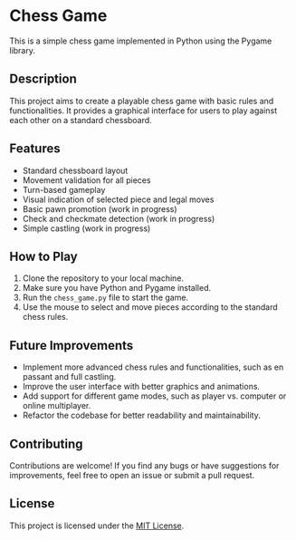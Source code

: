 # Chess Game

This is a simple chess game implemented in Python using the Pygame library.

## Description

This project aims to create a playable chess game with basic rules and functionalities. It provides a graphical interface for users to play against each other on a standard chessboard.

## Features

- Standard chessboard layout
- Movement validation for all pieces
- Turn-based gameplay
- Visual indication of selected piece and legal moves
- Basic pawn promotion (work in progress)
- Check and checkmate detection (work in progress)
- Simple castling (work in progress)

## How to Play

1. Clone the repository to your local machine.
2. Make sure you have Python and Pygame installed.
3. Run the `chess_game.py` file to start the game.
4. Use the mouse to select and move pieces according to the standard chess rules.

## Future Improvements

- Implement more advanced chess rules and functionalities, such as en passant and full castling.
- Improve the user interface with better graphics and animations.
- Add support for different game modes, such as player vs. computer or online multiplayer.
- Refactor the codebase for better readability and maintainability.

## Contributing

Contributions are welcome! If you find any bugs or have suggestions for improvements, feel free to open an issue or submit a pull request.

## License

This project is licensed under the [MIT License](LICENSE).

